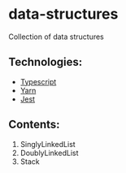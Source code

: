 # data-structures

Collection of data structures

## Technologies:

- [Typescript](https://www.typescriptlang.org/)
- [Yarn](https://yarnpkg.com/)
- [Jest](https://github.com/kulshekhar/ts-jest)

## Contents:

1. SinglyLinkedList
2. DoublyLinkedList
3. Stack
